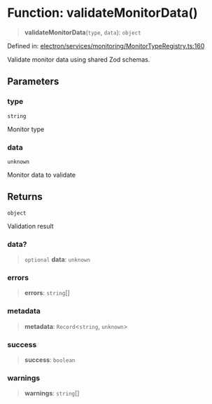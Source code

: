 # Function: validateMonitorData()

> **validateMonitorData**(`type`, `data`): `object`

Defined in: [electron/services/monitoring/MonitorTypeRegistry.ts:160](https://github.com/Nick2bad4u/Uptime-Watcher/blob/3cce0c3b352c8390536ca3c7399ece50a05faf18/electron/services/monitoring/MonitorTypeRegistry.ts#L160)

Validate monitor data using shared Zod schemas.

## Parameters

### type

`string`

Monitor type

### data

`unknown`

Monitor data to validate

## Returns

`object`

Validation result

### data?

> `optional` **data**: `unknown`

### errors

> **errors**: `string`[]

### metadata

> **metadata**: `Record`\<`string`, `unknown`\>

### success

> **success**: `boolean`

### warnings

> **warnings**: `string`[]
